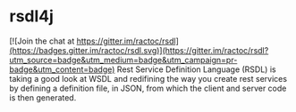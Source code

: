 # rsdl4j

[![Join the chat at https://gitter.im/ractoc/rsdl](https://badges.gitter.im/ractoc/rsdl.svg)](https://gitter.im/ractoc/rsdl?utm_source=badge&utm_medium=badge&utm_campaign=pr-badge&utm_content=badge)
Rest Service Definition Language (RSDL) is taking a good look at WSDL and redifining the way you create rest services by defining a definition file, in JSON, from which the client and server code is then generated.
